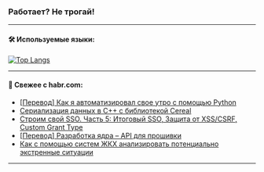 ### Работает? Не трогай!

---
<!--
#### 🛠️ Technical stack:

![Java](https://img.shields.io/badge/Java-informational?logo=Oracle&style=flat&logoColor=white&color=FF4500)
![Kotlin](https://img.shields.io/badge/Kotlin-informational?logo=Kotlin&style=flat&logoColor=white&color=774D97)
![TS](https://img.shields.io/badge/TypeScript-informational?logo=typeScript&style=flat&logoColor=black&color=017acc)
![Python](https://img.shields.io/badge/Python-informational?logo=Python&style=flat&logoColor=black&color=ffdd54) <br>
![Spring](https://img.shields.io/badge/Spring-informational?logo=Spring&style=flat&logoColor=white&color=6DB33F) 
![SpringBoot](https://img.shields.io/badge/SpringBoot-informational?logo=SpringBoot&style=flat&logoColor=white&color=6DB33F)
![Nest](https://img.shields.io/badge/NestJS-informational?logo=NestJS&style=flat&logoColor=white&color=E0234E) 
![NodeJS](https://img.shields.io/badge/NodeJS-informational?logo=node.js&style=flat&logoColor=white&color=70A760)<br>
![PostgreSQL](https://img.shields.io/badge/PostgreSQL-informational?logo=PostgreSQL&style=flat&logoColor=white&color=DAA520)
![MongoDB](https://img.shields.io/badge/MongoDB-informational?logo=MongoDB&style=flat&logoColor=white&color=870000)
![Apache](https://img.shields.io/badge/Apache-informational?logo=apache&style=flat&logoColor=white&color=f74e28)

___ 
-->

#### 🛠️ Используемые языки:

[![Top Langs](https://github-readme-stats-u2qms2cxw-advtsettinggmailcoms-projects.vercel.app/api/top-langs/?username=zloylis&langs_count=10&hide_title=true&title_color=e6edf3&size_weight=0.5&count_weight=0.5&layout=compact&hide_progress=true&hide_border=true&theme=dracula)](https://github.com/zloylis)

<!---


####  :octocat:&nbsp;&nbsp; Статистика:

![GitHub stats](https://github-readme-stats-u2qms2cxw-advtsettinggmailcoms-projects.vercel.app/api?username=zloylis&show_icons=true&hide_border=true&theme=dracula&title_color=e6edf3&include_all_commits=true&count_private=true&hide_rank=false&hide_title=true&rank_icon=github)
-->
---

#### 💬 Свежее с habr.com:

<!-- BLOG-POST-LIST:START -->
- [[Перевод] Как я автоматизировал свое утро с помощью Python](https://habr.com/ru/companies/ispsystem/articles/823842/?utm_source=habrahabr&utm_medium=rss&utm_campaign=823842)
- [Сериализация данных в C++ с библиотекой Cereal](https://habr.com/ru/companies/otus/articles/821195/?utm_source=habrahabr&utm_medium=rss&utm_campaign=821195)
- [Строим свой SSO. Часть 5: Итоговый SSO, Защита от XSS/CSRF, Custom Grant Type](https://habr.com/ru/articles/823808/?utm_source=habrahabr&utm_medium=rss&utm_campaign=823808)
- [[Перевод] Разработка ядра – API для прошивки](https://habr.com/ru/companies/timeweb/articles/823718/?utm_source=habrahabr&utm_medium=rss&utm_campaign=823718)
- [Как с помощью систем ЖКХ анализировать потенциально экстренные ситуации](https://habr.com/ru/articles/823784/?utm_source=habrahabr&utm_medium=rss&utm_campaign=823784)
<!-- BLOG-POST-LIST:END -->

---
